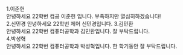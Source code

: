 1.이준헌  
안녕하세요 22학번 컴공 이준헌 입니다. 부족하지만 열심히하겠습니다!  
2.신민경 
안녕하세요 22학번 제어 신민경입니다.
3.김민환  
안녕하세요 22학번 컴퓨터공학과 김민환입니다. 잘 부탁드립니다.  
4.박성혁  
안녕하세요 22학번 컴퓨터공학과 박성혁입니다. 한 학기동안 잘 부탁드립니다.
